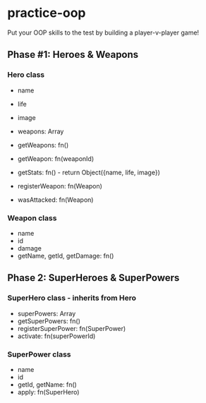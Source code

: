 # practice-oop
Put your OOP skills to the test by building a player-v-player game!

## Phase #1: Heroes & Weapons

### Hero class

* name
* life
* image
* weapons: Array<Weapon>

* getWeapons: fn()
* getWeapon: fn(weaponId)
* getStats: fn() - return Object({name, life, image})
* registerWeapon: fn(Weapon)
* wasAttacked: fn(Weapon)

### Weapon class

* name
* id
* damage
* getName, getId, getDamage: fn()


## Phase 2: SuperHeroes & SuperPowers

### SuperHero class - inherits from Hero

* superPowers: Array<SuperPower>
* getSuperPowers: fn()
* registerSuperPower: fn(SuperPower)
* activate: fn(superPowerId)

### SuperPower class

* name
* id
* getId, getName: fn()
* apply: fn(SuperHero)